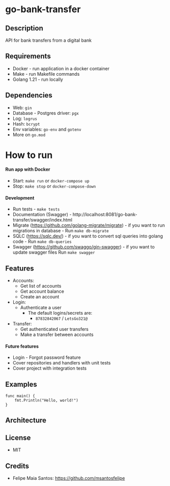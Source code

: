 # go-bank-transfer

## Description
API for bank transfers from a digital bank

## Requirements
- Docker - run application in a docker container
- Make - run Makefile commands
- Golang 1.21 - run locally

## Dependencies
- Web: `gin`
- Database - Postgres driver: `pgx`
- Log: `logrus`
- Hash: `bcrypt`
- Env variables: `go-env` and `gotenv`
- More on `go.mod`

# How to run
#### Run app with Docker
- Start: `make run` or `docker-compose up`
- Stop: `make stop` or `docker-compose-down`

#### Development
- Run tests - `make tests`
- Documentation (Swagger) - http://localhost:8081/go-bank-transfer/swagger/index.html
- Migrate (https://github.com/golang-migrate/migrate) - if you want to run migrations in database - Run `make db-migrate`
- SQLC (https://sqlc.dev/) - if you want to convert sql queries into golang code - Run `make db-queries`
- Swagger (https://github.com/swaggo/gin-swagger) - if you want to update swagger files Run `make swagger`

## Features
- Accounts:
    - Get list of accounts
    - Get account balance
    - Create an account
- Login:
    - Authenticate a user
        - The default logins/secrets are:
            - `87832842067` / `LetsGo321@`
- Transfer:
    - Get authenticated user transfers
    - Make a transfer between accounts

#### Future features
- Login - Forgot password feature
- Cover repositories and handlers with unit tests
- Cover project with integration tests

## Examples
```
func main() {
    fmt.Println("Hello, world!")
}
```

## Architecture


## License
- MIT

## Credits
- Felipe Maia Santos: https://github.com/msantosfelipe